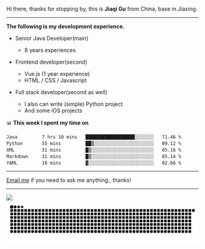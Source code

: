 Hi there, thanks for stopping by, this is **Jiaqi Gu** from China, base in Jiaxing.

---

**The following is my development experience.**

- Senior Java Developer(main)
  - 8 years experiences

- Frontend developer(second)
  - Vue.js (1 year experience)
  - HTML / CSS / Javascript
  
- Full stack developer(second as well)
  - I also can write (simple) Python project
  - And some iOS projects

📊 **This week I spent my time on**
<!--START_SECTION:waka-->

```txt
Java         7 hrs 10 mins   ██████████████████░░░░░░░   71.46 %
Python       55 mins         ██▒░░░░░░░░░░░░░░░░░░░░░░   09.12 %
XML          31 mins         █▒░░░░░░░░░░░░░░░░░░░░░░░   05.16 %
Markdown     31 mins         █▒░░░░░░░░░░░░░░░░░░░░░░░   05.14 %
YAML         16 mins         ▓░░░░░░░░░░░░░░░░░░░░░░░░   02.66 %
```

<!--END_SECTION:waka-->

---

[Email me](mailto:htk2klwgr@mozmail.com?subject=Hiring_from_GitHub) if you need to ask me anything., thanks!

---

![]( https://visitor-badge.glitch.me/badge?page_id=githubgujiaqi)
![]( https://github.com/droid-Q/droid-Q/raw/output/github-contribution-grid-snake.svg#gh-dark-mode-only)
